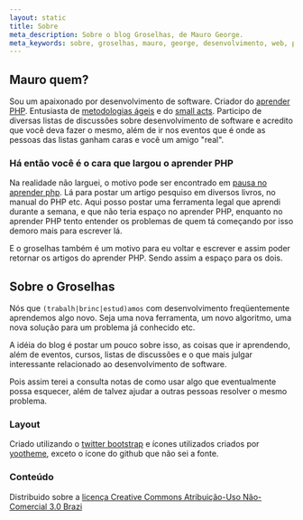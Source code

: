 ```yaml
---
layout: static
title: Sobre
meta_description: Sobre o blog Groselhas, de Mauro George.
meta_keywords: sobre, groselhas, mauro, george, desenvolvimento, web, php, cakephp, ruby, rails, git
---
```


## Mauro quem?

Sou um apaixonado por desenvolvimento de software. Criador do [aprender PHP](http://www.aprenderphp.com.br "o aprender PHP é uma ótima fonte para quem ta iniciando o desenvolvimento com PHP"). Entusiasta de [metodologias ágeis](http://agilemanifesto.org/ "o agile manifesto") e do [small acts](http://smallactsmanifesto.org/ "Small Acts Make Great Revolutions"). Participo de diversas listas de discussões sobre desenvolvimento de software e acredito que você deva fazer o mesmo, além de ir nos eventos que é onde as pessoas das listas ganham caras e você um amigo "real".

### Há então você é o cara que largou o aprender PHP

Na realidade não larguei, o motivo pode ser encontrado em [pausa no aprender php](http://www.aprenderphp.com.br/pagina/o-aprenderphp-nao-acabou-esta-apenas-em-pausa "explica a pausa no aprender PHP"). Lá para postar um artigo pesquiso em diversos livros, no manual do PHP etc. Aqui posso postar uma ferramenta legal que aprendi durante a semana, e que não teria espaço no aprender PHP, enquanto no aprender PHP tento entender os problemas de quem tá começando por isso demoro mais para escrever lá.

E o groselhas também é um motivo para eu voltar e escrever e assim poder retornar os artigos do aprender PHP. Sendo assim a espaço para os dois.

## Sobre o Groselhas

Nós que <code>(trabalh|brinc|estud)amos</code> com desenvolvimento freqüentemente aprendemos algo novo. Seja uma nova ferramenta, um novo algoritmo, uma nova solução para um problema já conhecido etc.

A idéia do blog é postar um pouco sobre isso, as coisas que ir aprendendo, além de eventos, cursos, listas de discussões e o que mais julgar interessante relacionado ao desenvolvimento de software.

Pois assim terei a consulta notas de como usar algo que eventualmente possa esquecer, além de talvez ajudar a outras pessoas resolver o mesmo problema.

### Layout

Criado utilizando o [twitter bootstrap](http://twitter.github.com/bootstrap/) e ícones utilizados criados por [yootheme](http://www.yootheme.com/icons), exceto o ícone do github que não sei a fonte.

### Conteúdo

Distribuido sobre a [licença Creative Commons Atribuição-Uso Não-Comercial 3.0 Brazi](http://creativecommons.org/licenses/by-nc/3.0/br/ "Licença Creative Commons")